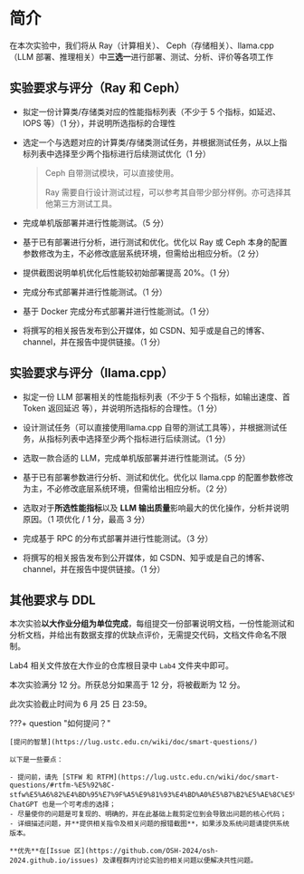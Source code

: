 # 简介

在本次实验中，我们将从 Ray（计算相关）、 Ceph（存储相关）、llama.cpp（LLM 部署、推理相关）中**三选一**进行部署、测试、分析、评价等各项工作

## 实验要求与评分（Ray 和 Ceph）

- 拟定一份计算类/存储类对应的性能指标列表（不少于 5 个指标，如延迟、IOPS 等）（1 分），并说明所选指标的合理性

- 选定一个与选题对应的计算类/存储类测试任务，并根据测试任务，从以上指标列表中选择至少两个指标进行后续测试优化（1 分）

  > Ceph 自带测试模块，可以直接使用。
  >
  > Ray 需要自行设计测试过程，可以参考其自带少部分样例。亦可选择其他第三方测试工具。

- 完成单机版部署并进行性能测试。（5 分）

- 基于已有部署进行分析，进行测试和优化。优化以 Ray 或 Ceph 本身的配置参数修改为主，不必修改底层系统环境，但需给出相应分析。（2 分）

- 提供截图说明单机优化后性能较初始部署提高 20%。（1 分）

- 完成分布式部署并进行性能测试。（1 分）

- 基于 Docker 完成分布式部署并进行性能测试。（1 分）

- 将撰写的相关报告发布到公开媒体，如 CSDN、知乎或是自己的博客、channel，并在报告中提供链接。（1 分）

## 实验要求与评分（llama.cpp）
- 拟定一份 LLM 部署相关的性能指标列表（不少于 5 个指标，如输出速度、首 Token 返回延迟 等），并说明所选指标的合理性。（1 分）

- 设计测试任务（可以直接使用llama.cpp 自带的测试工具等），并根据测试任务，从指标列表中选择至少两个指标进行后续测试。（1 分）

- 选取一款合适的 LLM，完成单机版部署并进行性能测试。（5 分）

- 基于已有部署参数进行分析、测试和优化。优化以 llama.cpp 的配置参数修改为主，不必修改底层系统环境，但需给出相应分析。（2 分）

- 选取对于**所选性能指标**以及 **LLM 输出质量**影响最大的优化操作，分析并说明原因。（1 项优化 / 1 分，最高 3 分）

- 完成基于 RPC 的分布式部署并进行性能测试。（3 分）

- 将撰写的相关报告发布到公开媒体，如 CSDN、知乎或是自己的博客、channel，并在报告中提供链接。（1 分）

## 其他要求与 DDL

本次实验**以大作业分组为单位完成**，每组提交一份部署说明文档，一份性能测试和分析文档，并给出有数据支撑的优缺点评价，无需提交代码，文档文件命名不限制。

Lab4 相关文件放在大作业的仓库根目录中 `Lab4` 文件夹中即可。

本次实验满分 12 分。所获总分如果高于 12 分，将被截断为 12 分。

此次实验截止时间为 6 月 25 日 23:59。

???+ question "如何提问？"

    [提问的智慧](https://lug.ustc.edu.cn/wiki/doc/smart-questions/)
    
    以下是一些要点：
    
    - 提问前，请先 [STFW 和 RTFM](https://lug.ustc.edu.cn/wiki/doc/smart-questions/#rtfm-%E5%92%8C-stfw%E5%A6%82%E4%BD%95%E7%9F%A5%E9%81%93%E4%BD%A0%E5%B7%B2%E5%AE%8C%E5%85%A8%E6%90%9E%E7%A0%B8%E4%BA%86)，ChatGPT 也是一个可考虑的选择；
    - 尽量使你的问题是可复现的、明确的，并在此基础上裁剪定位到会导致出问题的核心代码；
    - 详细描述问题，并**提供相关指令及相关问题的报错截图**，如果涉及系统问题请提供系统版本。
    
    **优先**在[Issue 区](https://github.com/OSH-2024/osh-2024.github.io/issues) 及课程群内讨论实验的相关问题以便解决共性问题。